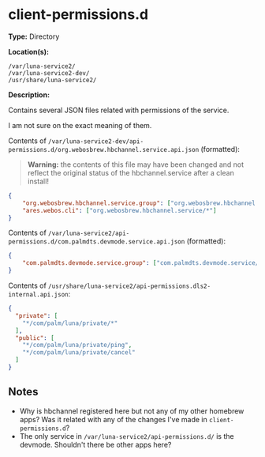 # client-permissions.d

**Type:** Directory

**Location(s):**

```
/var/luna-service2/
/var/luna-service2-dev/
/usr/share/luna-service2/
```

**Description:**

Contains several JSON files related with permissions of the service.

I am not sure on the exact meaning of them.

Contents of `/var/luna-service2-dev/api-permissions.d/org.webosbrew.hbchannel.service.api.json` (formatted):

> **Warning:** the contents of this file may have been changed and not reflect the original status of the hbchannel.service after a clean install!


```json
{
	"org.webosbrew.hbchannel.service.group": ["org.webosbrew.hbchannel.service/*"],
	"ares.webos.cli": ["org.webosbrew.hbchannel.service/*"]
}
```


Contents of `/var/luna-service2/api-permissions.d/com.palmdts.devmode.service.api.json` (formatted):

```json
{
    "com.palmdts.devmode.service.group": ["com.palmdts.devmode.service/*"]
}
```

Contents of `/usr/share/luna-service2/api-permissions.dls2-internal.api.json`:

```json
{
  "private": [
    "*/com/palm/luna/private/*"
  ],
  "public": [
    "*/com/palm/luna/private/ping",
    "*/com/palm/luna/private/cancel"
  ]
}
```

## Notes

- Why is hbchannel registered here but not any of my other homebrew apps? Was it related with any of the changes I've made in `client-permissions.d`?
- The only service in `/var/luna-service2/api-permissions.d/` is the devmode. Shouldn't there be other apps here?